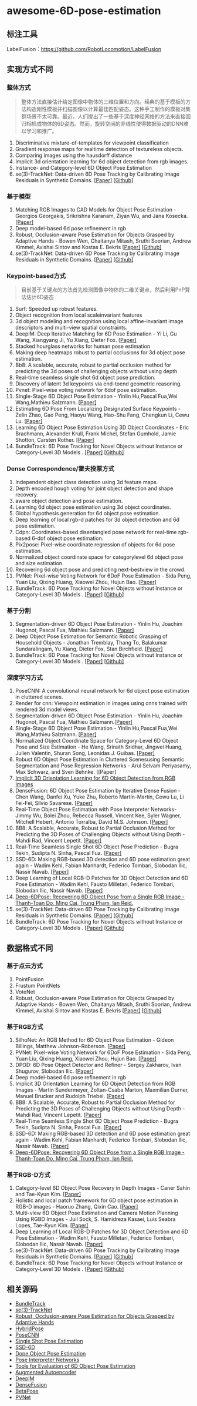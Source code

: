 # awesome-6D-pose-estimation

## 标注工具

LabelFusion：https://github.com/RobotLocomotion/LabelFusion

## 实现方式不同

### 整体方式

> 整体方法直接估计给定图像中物体的三维位置和方向。经典的基于模板的方法构造刚性模板并扫描图像以计算最佳匹配姿态。这种手工制作的模板对集群场景不太可靠。最近，人们提出了一些基于深度神经网络的方法来直接回归相机或物体的6D姿态。然而，旋转空间的非线性使得数据驱动的DNN难以学习和推广。

1. Discriminative mixture-of-templates for viewpoint classification
2. Gradient response maps for realtime detection of textureless objects.
3. Comparing images using the hausdorff distance
4. Implicit 3d orientation learning for 6d object detection from rgb images.
5. Instance- and Category-level 6D Object Pose Estimation
6. se(3)-TrackNet: Data-driven 6D Pose Tracking by Calibrating Image Residuals in Synthetic Domains. [[Paper\]](https://arxiv.org/abs/2007.13866) [[Github\]](https://github.com/wenbowen123/iros20-6d-pose-tracking)

### 基于模型

1. Matching RGB Images to CAD Models for Object Pose Estimation - Georgios  Georgakis, Srikrishna Karanam, Ziyan Wu, and Jana Kosecka. [[Paper\]](https://arxiv.org/pdf/1811.07249.pdf)
2. Deep model-based 6d pose refinement in rgb
3. Robust, Occlusion-aware Pose Estimation for Objects Grasped by Adaptive Hands - Bowen Wen, Chaitanya Mitash, Sruthi Soorian, Andrew Kimmel, Avishai Sintov and Kostas E. Bekris [[Paper\]](https://arxiv.org/pdf/2003.03518.pdf) [[Github\]](https://github.com/wenbowen123/icra20-hand-object-pose)
4. se(3)-TrackNet: Data-driven 6D Pose Tracking by Calibrating Image Residuals in Synthetic Domains. [[Paper\]](https://arxiv.org/abs/2007.13866) [[Github\]](https://github.com/wenbowen123/iros20-6d-pose-tracking)

### Keypoint-based方式

> 目前基于关键点的方法首先检测图像中物体的二维关键点，然后利用PnP算法估计6D姿态

1. Surf: Speeded up robust features.
2. Object recognition from local scaleinvariant features
3. 3d object modeling and recognition using local affine-invariant image descriptors and multi-view spatial constraints.
4. DeepIM: Deep Iterative Matching for 6D Pose Estimation - Yi Li, Gu Wang, Xiangyang Ji, Yu Xiang, Dieter Fox. [[Paper\]](https://arxiv.org/pdf/1804.00175.pdf)
5. Stacked hourglass networks for human pose estimation
6. Making deep heatmaps robust to partial occlusions for 3d object pose estimation.
7. Bb8: A scalable, accurate, robust to partial occlusion method for  predicting the 3d poses of challenging objects without using depth
8. Real-time seamless single shot 6d object pose prediction.
9. Discovery of latent 3d keypoints via end-toend geometric reasoning.
10. Pvnet: Pixel-wise voting network for 6dof pose estimation.
11. Single-Stage 6D Object Pose Estimation - Yinlin Hu,Pascal Fua,Wei Wang,Mathieu Salzmann. [[Paper\]](https://arxiv.org/pdf/1911.08324.pdf)
12. Estimating 6D Pose From Localizing Designated Surface Keypoints - Zelin  Zhao, Gao Peng, Haoyu Wang, Hao-Shu Fang, Chengkun Li, Cewu Lu. [[Paper\]](https://arxiv.org/pdf/1812.01387v1.pdf)
13. Learning 6D Object Pose Estimation Using 3D Object Coordinates - Eric  Brachmann, Alexander Krull, Frank Michel, Stefan Gumhold, Jamie Shotton, Carsten Rother. [[Paper\]](https://link.springer.com/content/pdf/10.1007%2F978-3-319-10605-2_35.pdf)
14. BundleTrack: 6D Pose Tracking for Novel Objects without Instance or Category-Level 3D Models . [[Paper\]](https://arxiv.org/abs/2108.00516) [[Github\]](https://github.com/wenbowen123/BundleTrack)

### Dense Correspondence/霍夫投票方式

1. Independent object class detection using 3d feature maps.
2. Depth encoded hough voting for joint object detection and shape recovery.
3. aware object detection and pose estimation.
4. Learning 6d object pose estimation using 3d object coordinates.
5. Global hypothesis generation for 6d object pose estimation.
6. Deep learning of local rgb-d patches for 3d object detection and 6d pose estimation.
7. Cdpn: Coordinates-based disentangled pose network for real-time rgb-based 6-dof object pose estimation.
8. Pix2pose: Pixel-wise coordinate regression of objects for 6d pose estimation.
9. Normalized object coordinate space for categorylevel 6d object pose and size estimation.
10. Recovering 6d object pose and predicting next-bestview in the crowd.
11. PVNet: Pixel-wise Voting Network for 6DoF Pose Estimation -  Sida Peng, Yuan Liu, Qixing Huang, Xiaowei Zhou, Hujun Bao. [[Paper\]](https://arxiv.org/pdf/1812.11788.pdf)
12. BundleTrack: 6D Pose Tracking for Novel Objects without Instance or Category-Level 3D Models . [[Paper\]](https://arxiv.org/abs/2108.00516) [[Github\]](https://github.com/wenbowen123/BundleTrack)


### 基于分割

1. Segmentation-driven 6D Object Pose Estimation - Yinlin Hu, Joachim Hugonot, Pascal Fua, Mathieu Salzmann. [[Paper\]](https://arxiv.org/pdf/1812.02541.pdf)
2. Deep Object Pose Estimation for Semantic Robotic Grasping of Household  Objects - Jonathan Tremblay, Thang To, Balakumar Sundaralingam, Yu  Xiang, Dieter Fox, Stan Birchfield. [[Paper\]](https://arxiv.org/pdf/1809.10790.pdf)
3. BundleTrack: 6D Pose Tracking for Novel Objects without Instance or Category-Level 3D Models . [[Paper\]](https://arxiv.org/abs/2108.00516) [[Github\]](https://github.com/wenbowen123/BundleTrack)

### 深度学习方式

1. PoseCNN: A convolutional neural network for 6d object pose estimation in cluttered scenes.
2. Render for cnn: Viewpoint estimation in images using cnns trained with rendered 3d model views.
3. Segmentation-driven 6D Object Pose Estimation - Yinlin Hu, Joachim Hugonot, Pascal Fua, Mathieu Salzmann.[[Paper\]](http://openaccess.thecvf.com/content_CVPR_2019/papers/Hu_Segmentation-Driven_6D_Object_Pose_Estimation_CVPR_2019_paper.pdf)
4. Single-Stage 6D Object Pose Estimation - Yinlin Hu,Pascal Fua,Wei Wang,Mathieu Salzmann. [[Paper\]](https://arxiv.org/pdf/1911.08324.pdf)
5. Normalized Object Coordinate Space for Category-Level 6D Object Pose and Size Estimation -  He Wang, Srinath Sridhar, Jingwei Huang, Julien  Valentin, Shuran Song, Leonidas J. Guibas. [[Paper\]](https://arxiv.org/pdf/1901.02970v1.pdf)
6. Robust 6D Object Pose Estimation in Cluttered Scenesusing Semantic  Segmentation and Pose Regression Networks - Arul Selvam Periyasamy, Max  Schwarz, and Sven Behnke. [[Paper\]
7. [Implicit 3D Orientation Learning for 6D Object Detection from RGB Images](https://www.ais.uni-bonn.de/papers/IROS_2018_Periyasamy.pdf)
8. DenseFusion: 6D Object Pose Estimation by Iterative Dense Fusion - Chen  Wang, Danfei Xu, Yuke Zhu, Roberto Martín-Martín, Cewu Lu, Li Fei-Fei,  Silvio Savarese. [[Paper\]](https://arxiv.org/pdf/1901.04780.pdf)
9. Real-Time Object Pose Estimation with Pose Interpreter Networks- Jimmy  Wu, Bolei Zhou, Rebecca Russell, Vincent Kee, Syler Wagner, Mitchell  Hebert, Antonio Torralba, David M.S. Johnson. [[Paper\]](https://arxiv.org/pdf/1808.01099.pdf)
10. BB8: A Scalable, Accurate, Robust to Partial Occlusion Method for  Predicting the 3D Poses of Challenging Objects without Using Depth -  Mahdi Rad, Vincent Lepetit. [[Paper\]](https://arxiv.org/abs/1703.10896)
11. Real-Time Seamless Single Shot 6D Object Pose Prediction - Bugra Tekin, Sudipta N. Sinha, Pascal Fua. [[Paper\]](https://arxiv.org/pdf/1711.08848.pdf)
12. SSD-6D: Making RGB-based 3D detection and 6D pose estimation great again - Wadim Kehl, Fabian Manhardt, Federico Tombari, Slobodan Ilic, Nassir  Navab. [[Paper\]](https://arxiv.org/pdf/1711.10006.pdf)
13. Deep Learning of Local RGB-D Patches for 3D Object Detection and 6D Pose Estimation - Wadim Kehl, Fausto Milletari, Federico Tombari, Slobodan  Ilic, Nassir Navab. [[Paper\]](https://arxiv.org/pdf/1607.06038.pdf)
14. [Deep-6DPose: Recovering 6D Object Pose from a Single RGB Image - Thanh-Toan Do, Ming Cai, Trung Pham, Ian Reid.](https://arxiv.org/pdf/1802.10367.pdf)
15. se(3)-TrackNet: Data-driven 6D Pose Tracking by Calibrating Image Residuals in Synthetic Domains. [[Paper\]](https://arxiv.org/abs/2007.13866) [[Github\]](https://github.com/wenbowen123/iros20-6d-pose-tracking)
16. BundleTrack: 6D Pose Tracking for Novel Objects without Instance or Category-Level 3D Models . [[Paper\]](https://arxiv.org/abs/2108.00516) [[Github\]](https://github.com/wenbowen123/BundleTrack)


## 数据格式不同

### 基于点云方式

1. PointFusion
2. Frustum PointNets
3. VoteNet
4. Robust, Occlusion-aware Pose Estimation for Objects Grasped by Adaptive Hands - Bowen Wen, Chaitanya Mitash, Sruthi Soorian, Andrew Kimmel, Avishai Sintov and Kostas E. Bekris [[Paper\]](https://arxiv.org/pdf/2003.03518.pdf) [[Github\]](https://github.com/wenbowen123/icra20-hand-object-pose)

### 基于RGB方式

1. SilhoNet: An RGB Method for 6D Object Pose Estimation - Gideon Billings, Matthew Johnson-Roberson. [[Paper\]](https://arxiv.org/pdf/1809.06893.pdf)
2. PVNet: Pixel-wise Voting Network for 6DoF Pose Estimation -  Sida Peng, Yuan Liu, Qixing Huang, Xiaowei Zhou, Hujun Bao. [[Paper\]](https://arxiv.org/pdf/1812.11788.pdf)
3. DPOD: 6D Pose Object Detector and Refiner - Sergey Zakharov, Ivan Shugurov, Slobodan Ilic. [[Paper\]](https://arxiv.org/pdf/1902.11020v2.pdf)
4. Deep model-based 6d pose refinement in rgb
5. Implicit 3D Orientation Learning for 6D Object Detection from RGB Images - Martin Sundermeyer, Zoltan-Csaba Marton, Maxmilian Durner, Manuel  Brucker and Rudolph Triebel. [[Paper\]](https://arxiv.org/pdf/1902.01275v1.pdf)
6. BB8: A Scalable, Accurate, Robust to Partial Occlusion Method for  Predicting the 3D Poses of Challenging Objects without Using Depth -  Mahdi Rad, Vincent Lepetit. [[Paper\]](https://arxiv.org/abs/1703.10896)
7. Real-Time Seamless Single Shot 6D Object Pose Prediction - Bugra Tekin, Sudipta N. Sinha, Pascal Fua. [[Paper\]](https://arxiv.org/pdf/1711.08848.pdf)
8. SSD-6D: Making RGB-based 3D detection and 6D pose estimation great again - Wadim Kehl, Fabian Manhardt, Federico Tombari, Slobodan Ilic, Nassir  Navab. [[Paper\]](https://arxiv.org/pdf/1711.10006.pdf)
9. [Deep-6DPose: Recovering 6D Object Pose from a Single RGB Image - Thanh-Toan Do, Ming Cai, Trung Pham, Ian Reid.](https://arxiv.org/pdf/1802.10367.pdf)

### 基于RGB-D方式

1. Category-level 6D Object Pose Recovery in Depth Images - Caner Sahin and Tae-Kyun Kim. [[Paper\]](http://openaccess.thecvf.com/content_ECCVW_2018/papers/11129/Sahin_Category-level_6D_Object_Pose_Recovery_in_Depth_Images_ECCVW_2018_paper.pdf)
2. Holistic and local patch framework for 6D object pose estimation in RGB-D images - Haoruo Zhang, Qixin Cao. [[Paper\]](https://www.sciencedirect.com/science/article/pii/S1077314219300050)
3. Multi-view 6D Object Pose Estimation and Camera Motion Planning Using  RGBD Images - Juil Sock, S. Hamidreza Kasaei, Luís Seabra Lopes,  Tae-Kyun Kim. [[Paper\]](https://ieeexplore.ieee.org/document/8265470)
4. Deep Learning of Local RGB-D Patches for 3D Object Detection and 6D Pose Estimation - Wadim Kehl, Fausto Milletari, Federico Tombari, Slobodan  Ilic, Nassir Navab. [[Paper\]](https://arxiv.org/pdf/1607.06038.pdf)
5. se(3)-TrackNet: Data-driven 6D Pose Tracking by Calibrating Image Residuals in Synthetic Domains. [[Paper\]](https://arxiv.org/abs/2007.13866) [[Github\]](https://github.com/wenbowen123/iros20-6d-pose-tracking)
6. BundleTrack: 6D Pose Tracking for Novel Objects without Instance or Category-Level 3D Models . [[Paper\]](https://arxiv.org/abs/2108.00516) [[Github\]](https://github.com/wenbowen123/BundleTrack)



## 相关源码
- [BundleTrack](https://github.com/wenbowen123/BundleTrack)
- [se(3)-TrackNet](https://github.com/wenbowen123/iros20-6d-pose-tracking)
- [Robust, Occlusion-aware Pose Estimation for Objects Grasped by Adaptive Hands](https://github.com/wenbowen123/icra20-hand-object-pose)
- [HybridPose](https://github.com/chensong1995/HybridPose)
- [PoseCNN](https://github.com/yuxng/PoseCNN)
- [Single Shot Pose Estimation](https://github.com/Microsoft/singleshotpose)
- [SSD-6D](https://github.com/wadimkehl/ssd-6d)
- [Dope Object Pose Estimation](https://github.com/NVlabs/Deep_Object_Pose)
- [Pose Interpreter Networks](https://github.com/jimmyyhwu/pose-interpreter-networks)
- [Tools for Evaluation of 6D Object Pose Estimation](https://github.com/thodan/obj_pose_eval)
- [Augmented Autoencoder](https://github.com/DLR-RM/AugmentedAutoencoder)
- [DeepIM](https://github.com/liyi14/mx-DeepIM)
- [DenseFusion](https://github.com/j96w/DenseFusion)
- [BetaPose](https://github.com/sjtuytc/betapose)
- [PVNet](https://github.com/zju3dv/pvnet)
